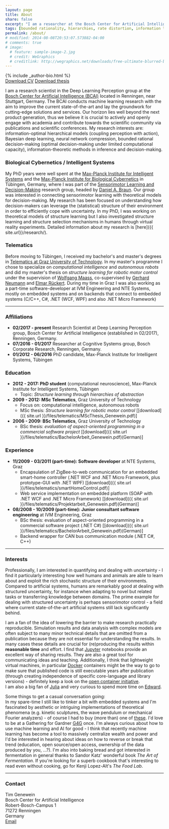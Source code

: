 ```yaml
---
layout: page
title: About
share: false
excerpt: "I am a researcher at the Bosch Center for Artificial Intelligence (BCAI)"
tags: [bounded rationality, hierarchies, rate distortion, information theory, decision making, deep learning, tim genewein]
permalink: /about/
# modified: 2014-08-08T20:53:07.573882-04:00
# comments: true
# image:
  # feature: sample-image-2.jpg
  # credit: WeGraphics
  # creditlink: http://wegraphics.net/downloads/free-ultimate-blurred-background-pack/
---
```


<div class="article-author-bottom">
  {% include _author-bio.html %}
</div>
<a markdown="0" href="{{ site.url }}/files/CV.pdf" class="btn"><i class="fa fa-fw fa-download"></i> Download CV</a>
<a markdown="0" href="{{ site.url }}/files/PhD_Thesis.pdf" class="btn"><i class="fa fa-graduation-cap"></i> Download thesis</a>

I am a research scientist in the Deep Learning Perception group at the [Bosch Center for Artificial Intelligence (BCAI)](https://www.bosch-ai.com/en/home/home.html) located in Renningen, near Stuttgart, Germany. The BCAI conducts machine learning research with the aim to improve the current state-of-the-art and lay the groundwork for cutting-edge solutions and services. Our horizon lies well beyond the next product generation, thus we believe it is crucial to actively and openly engage with academia and contribute towards the scientific community via publications and scientific conferences. My research interests are: information-optimal hierarchical models (coupling perception with action), Bayesian deep learning, neural network compression, bounded rational decision-making (optimal decision-making under limited computational capacity), information-theoretic methods in inference and decision-making.


### Biological Cybernetics / Intelligent Systems
My PhD years were well spent at the [Max-Planck Institute for Intelligent Systems](http://www.is.mpg.de/) and the [Max-Planck Institute for Biological Cybernetics](http://kyb.mpg.de/) in Tübingen, Germany, where I was part of the [Sensorimotor Learning and Decision-Making](http://www.kyb.tuebingen.mpg.de/research/rg/braun.html) research group, headed by [Daniel A. Braun](https://www.uni-ulm.de/in/neuroinformatik/mitarbeiter/d-braun/). Our group was interested in connecting sensorimotor learning with theoretical models for decision-making. My research has been focused on understanding how decision-makers can leverage the (statistical) structure of their environment in order to efficiently cope with uncertainty. In my PhD, I was working on theoretical models of structure learning but I also investigated structure learning and structure selection mechanisms in humans through virtual reality experiments. Detailed information about my research is [here]({{ site.url}}/research/).  

### Telematics
Before moving to Tübingen, I received my bachelor's and master's degrees in [Telematics at Graz University of Technology](http://portal.tugraz.at/portal/page/portal/TU_Graz/Einrichtungen/Fakultaeten/FakElektrotechnik/dek4001/studien/telematik). In my master's programme I chose to specialize on *computational intelligence* and *autonomous robots* and did my master's thesis on *structure learning for robotic motor control* under the supervision of [Wolfgang Maass](http://www.igi.tugraz.at/maass/), co-supervised by [Gerhard Neumann](http://www.ausy.tu-darmstadt.de/Team/GerhardNeumann) and [Elmar Rückert](http://www.ausy.tu-darmstadt.de/Team/ElmarRueckert).
During my time in Graz I was also working as a part-time software-developer at IVM Engineering and NTE Systems, mostly on embedded systems and on backends that connect to embedded systems (C/C++, C#, .NET (WCF, WPF) and also .NET Micro Framework)

---

### Affiliations
* **02/2017 - present** Research Scientist at Deep Learning Perception group, Bosch Center for Artificial Intelligence (established in 02/2017), Renningen, Germany.
* **07/2016 - 01/2017** Researcher at Cognitive Systems group, Bosch Corporate Research, Renningen, Germany.
* **01/2012 - 06/2016** PhD candidate, Max-Planck Institute for Intelligent Systems, Tübingen

### Education
* **2012 - 2017: PhD student** (computational neuroscience), Max-Planck Institute for Intelligent Systems, Tübingen
  * Topic: *Structure learning through hierarchies of abstraction*
* **2009 - 2012: MSc Telematics**, Graz University of Technology
  * Focus on: computational intelligence, autonomous robots
  * MSc thesis: *Structure learning for robotic motor control* [[download]({{ site.url }}/files/telematics/MScThesis_Genewein.pdf)]
* **2006 - 2009: BSc Telematics**, Graz University of Technology
  *  BSc thesis: *evaluation of aspect-oriented programming in a commercial software project* [[download]({{ site.url }}/files/telematics/BachelorArbeit_Genewein.pdf)(German)]

### Experience
* **11/2009 - 03/2011 (part-time): Software developer** at NTE Systems, Graz
  * Encapsulation of ZigBee-to-web communication for an embedded smart-home controller (.NET WCF and .NET Micro Framework, plus prototype-GUI with .NET WPF) [[download]({{ site.url }}/files/telematics/smartHomeControl.pdf)]
  * Web service implementation on embedded platform (SOAP with .NET WCF and .NET Micro Framework) [[download]({{ site.url }}/files/telematics/Projektarbeit_Genewein.pdf)(German)]
* **08/2008 - 10/2009 (part-time): Junior consultant software engineering** at IVM Engineering, Graz
  * BSc thesis: evaluation of aspect-oriented programming in a commercial software project (.NET C#) [[download]({{ site.url }}/files/telematics/BachelorArbeit_Genewein.pdf)(German)]
  * Backend wrapper for CAN bus communication module (.NET C#, C++)


---

### Interests
Professionally, I am interested in quantifying and dealing with uncertainty - I find it particularly interesting how well humans and animals are able to learn about and exploit the rich stochastic structure of their environments. Compared to artificial systems, humans are remarkably good at dealing with structured uncertainty, for instance when adapting to novel but related tasks or transferring knowledge between domains. The prime example for dealing with structured uncertainty is perhaps sensorimotor control - a field where current state-of-the-art artificial systems still lack significantly behind.

I am a fan of the idea of lowering the barrier to make research practically reproducible. Simulation results and data analysis with complex models are often subject to many minor technical details that are omitted from a publication because they are not essential for understanding the results. In many cases these details are crucial for (re)producing the results within **reasonable time** and effort. I find that [Jupyter](https://jupyter.org/) notebooks provide an excellent way of sharing results. They are also a great tool for communicating ideas and teaching. Additionally, I think that lightweight virtual machines, in particular [Docker](https://www.docker.com/) containers might be the way to go to make sure that published code is still executable years after publication (through creating independence of specific core-language and library versions) - definitely keep a look on the [open container initiative](https://www.opencontainers.org/).  
I am also a big fan of [Julia](http://julialang.org/) and very curious to spend more time on [Edward](http://edwardlib.org/).

Some things to get a casual conversation going:  
In my spare-time I still like to tinker a bit with embedded systems and I'm fascinated by aesthetic or intriguing implementations of theoretical phenomena (e.g. kinetic sculptures, the wave pendulum or mechanical Fourier analyzers) - of course I had to buy (more than) one of [these](http://www.mandelmap.com/). I'd love to be at a Gathering for Gardner [G4G](http://gathering4gardner.org) once. I'm always curious about how to use machine learning and AI for good - I think that recently machine learning has become a tool to massively centralize wealth and power and I'd be interested in hearing about ideas on how to reverse or break that trend (education, open source/open access, ownership of the data produced by you, ...?). I'm also into baking bread and got interested in fermentation in general thanks to Sandor Katz' wonderful book *The Art of Fermentation*. If you're looking for a superb cookbook that's interesting to read even without cooking, go for Kenji Lopez-Alt's *The Food Lab*.

---

### Contact  
Tim Genewein  
Bosch Center for Artificial Intelligence  
Robert-Bosch-Campus 1  
71272 Renningen  
Germany  
<a href="http://www.google.com/recaptcha/mailhide/d?k=01_a2HOHLoiyuUDNqnhKZAEQ==&amp;c=ayUARQMEdHctvH3Ev49YSqU_uvq687TmS1FPm6a6OBU=" onclick="window.open('http://www.google.com/recaptcha/mailhide/d?k\07501_a2HOHLoiyuUDNqnhKZAEQ\75\75\46c\75ayUARQMEdHctvH3Ev49YSqU_uvq687TmS1FPm6a6OBU\075', '', 'toolbar=0,scrollbars=0,location=0,statusbar=0,menubar=0,resizable=0,width=500,height=300'); return false;" title="Reveal this e-mail address" target="_blank"><i class="fa fa-fw fa-envelope-square"></i> Email</a>
